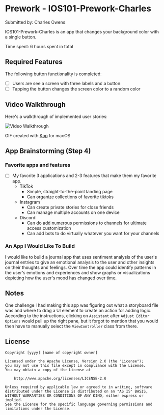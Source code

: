 # Prework - IOS101-Prework-Charles

Submitted by: Charles Owens

IOS101-Prework-Charles is an app that changes your background color with a single button. 

Time spent: 6 hours spent in total

## Required Features

The following button functionality is completed:

- [ ] Users are see a screen with three labels and a button
- [ ] Tapping the button changes the screen color to a random color
 
## Video Walkthrough

Here's a walkthrough of implemented user stories:

<img src='https://media.giphy.com/media/v1.Y2lkPTc5MGI3NjExdDNieXV2am9za29obmJjcHJ5bmRjcGN3ZTA2MjZkdjYyY2doN2c5dyZlcD12MV9pbnRlcm5hbF9naWZfYnlfaWQmY3Q9Zw/Fg7BnJJqrz4hPUms1I/giphy.gif' title='Video Walkthrough' width='' alt='Video Walkthrough' />

<!-- Replace this with whatever GIF tool you used! -->
GIF created with [Kap](https://getkap.co/) for macOS
<!-- Recommended tools:
[Kap](https://getkap.co/) for macOS
[ScreenToGif](https://www.screentogif.com/) for Windows
[peek](https://github.com/phw/peek) for Linux. -->

## App Brainstorming (Step 4)

### Favorite apps and features
- [ ] My favorite 3 applications and 2-3 features that make them my favorite app.
    - TikTok
        - Simple, straight-to-the-point landing page
        - Can organize collections of favorite tiktoks
    - Instagram
        - Can create private stories for close friends
        - Can manage multiple accounts on one device
    - Discord
        - Can do add numerous permissions to channels for ultimate access customization
        - Can add bots to do virtually whatever you want for your channels

### An App I Would Like To Build

I would like to build a journal app that uses sentiment analysis of the user's journal entries to give an emotional analysis to the user and other insights on their thoughts and feelings. Over time the app could identify patterns in the user's emotions and experiences and show graphs or visualizations depicting how the user's mood has changed over time. 

## Notes

One challenge I had making this app was figuring out what a storyboard file was and where to drag a UI element to create an action for adding logic. According to the instructions, clicking on `Assistant` after `Adjust Editor Options` would pull up the right pane, but it forgot to mention that you would then have to manually select the `ViewController` class from there. 

## License

    Copyright [yyyy] [name of copyright owner]

    Licensed under the Apache License, Version 2.0 (the "License");
    you may not use this file except in compliance with the License.
    You may obtain a copy of the License at

        http://www.apache.org/licenses/LICENSE-2.0

    Unless required by applicable law or agreed to in writing, software
    distributed under the License is distributed on an "AS IS" BASIS,
    WITHOUT WARRANTIES OR CONDITIONS OF ANY KIND, either express or implied.
    See the License for the specific language governing permissions and
    limitations under the License.